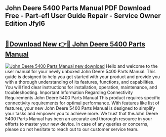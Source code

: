 ## John Deere 5400 Parts Manual PDF Download Free - Part-efl User Guide Repair - Service Owner Edition JfyI6

# <h2><a href="http://bc95234.oget.top/?id=John+Deere+5400+Parts+Manual">🔗Download New 👉🔴 John Deere 5400 Parts Manual</a></h2>

[![John Deere 5400 Parts Manual new download](https://i.imgur.com/5g1atiW.png)](http://bc95234.oget.top/?id=John+Deere+5400+Parts+Manual)
Hello and welcome to the user manual for your newly unboxed John Deere 5400 Parts Manual. This guide is designed to help you get started with your product and provide you with a thorough understanding of its features, functions, and capabilities. You will find clear instructions for installation, operation, maintenance, and troubleshooting. Important Information Regarding Connectivity Requirements John Deere 5400 Parts Manual This product requires specific connectivity requirements for optimal performance. With features like list of features, your new John Deere 5400 Parts Manual is designed to simplify your tasks and empower you to achieve more. We trust that theJohn Deere 5400 Parts Manual has been an accurate and thorough resource in your efforts to master your new device. In case of any queries or concerns, please do not hesitate to reach out to our customer service team.
